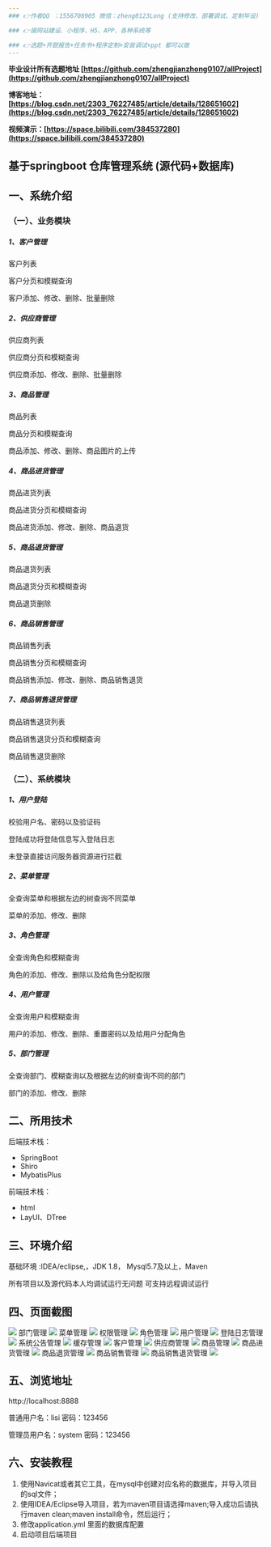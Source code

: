 ```yaml
---
### 👉作者QQ ：1556708905 微信：zheng0123Long (支持修改、部署调试、定制毕设)

### 👉接网站建设、小程序、H5、APP、各种系统等

### 👉选题+开题报告+任务书+程序定制+安装调试+ppt 都可以做
---
```


**毕业设计所有选题地址 [https://github.com/zhengjianzhong0107/allProject](https://github.com/zhengjianzhong0107/allProject)**

**博客地址：[https://blog.csdn.net/2303_76227485/article/details/128651602](https://blog.csdn.net/2303_76227485/article/details/128651602)**

**视频演示：[https://space.bilibili.com/384537280](https://space.bilibili.com/384537280)**
 
## 基于springboot 仓库管理系统 (源代码+数据库)

## 一、系统介绍

### （一）、业务模块

##### 1、客户管理

客户列表

客户分页和模糊查询

客户添加、修改、删除、批量删除

##### 2、供应商管理

供应商列表

供应商分页和模糊查询

供应商添加、修改、删除、批量删除

##### 3、商品管理

商品列表

商品分页和模糊查询

商品添加、修改、删除、商品图片的上传

##### 4、商品进货管理

商品进货列表

商品进货分页和模糊查询

商品进货添加、修改、删除、商品退货

##### 5、商品退货管理

商品退货列表

商品退货分页和模糊查询

商品退货删除

##### 6、商品销售管理

商品销售列表

商品销售分页和模糊查询

商品销售添加、修改、删除、商品销售退货

##### 7、商品销售退货管理

商品销售退货列表

商品销售退货分页和模糊查询

商品销售退货删除

### （二）、系统模块

##### 1、用户登陆

校验用户名、密码以及验证码

登陆成功将登陆信息写入登陆日志

未登录直接访问服务器资源进行拦截

##### 2、菜单管理

全查询菜单和根据左边的树查询不同菜单

菜单的添加、修改、删除

##### 3、角色管理

全查询角色和模糊查询

角色的添加、修改、删除以及给角色分配权限

##### 4、用户管理

全查询用户和模糊查询

用户的添加、修改、删除、重置密码以及给用户分配角色

##### 5、部门管理

全查询部门、模糊查询以及根据左边的树查询不同的部门

部门的添加、修改、删除

## 二、所用技术

后端技术栈：

- SpringBoot
- Shiro
- MybatisPlus

前端技术栈：

- html
- LayUI、DTree


## 三、环境介绍

基础环境 :IDEA/eclipse,，JDK 1.8， Mysql5.7及以上，Maven

所有项目以及源代码本人均调试运行无问题 可支持远程调试运行

## 四、页面截图


![](picture/login.PNG)
部门管理
![](picture/dept.PNG)
菜单管理
![](picture/menu.PNG)
权限管理
![](picture/permission.PNG)
角色管理
![](picture/role.PNG)
用户管理
![](picture/user.PNG)
登陆日志管理
![](picture/loginfo.PNG)
系统公告管理
![](picture/notice.PNG)
缓存管理
![](picture/cache.PNG)
客户管理
![](picture/customer.PNG)
供应商管理
![](picture/provider.PNG)
商品管理
![](picture/goods.PNG)
商品进货管理
![](picture/inport.PNG)
商品退货管理
![](picture/output.PNG)
商品销售管理
![](picture/sales.PNG)
商品销售退货管理
![](picture/salesback.PNG)

## 五、浏览地址

http://localhost:8888

普通用户名：lisi    密码：123456

管理员用户名：system    密码：123456

## 六、安装教程

1. 使用Navicat或者其它工具，在mysql中创建对应名称的数据库，并导入项目的sql文件；
2. 使用IDEA/Eclipse导入项目，若为maven项目请选择maven;导入成功后请执行maven clean;maven install命令，然后运行；
3. 修改application.yml 里面的数据库配置
4. 启动项目后端项目 
 
